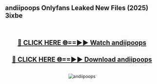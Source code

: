<h2>andiipoops Onlyfans Leaked New Files (2025) 3ixbe</h2>
<br>
<div align="center">
<h2><a href="https://mediafiles.top/andiipoops&ref=git" rel="nofollow">🔴 CLICK HERE 🌐==►► Watch andiipoops</a></h2>
<h2><a href="https://mediafiles.top/andiipoops&ref=git" rel="nofollow">🔴 CLICK HERE 🌐==►► Download andiipoops</a></h2>
<br>
<a href="https://mediafiles.top/andiipoops&ref=git" rel="nofollow" data-target="animated-image.originalLink"><img src="https://i.ibb.co.com/xMMVF88/686577567.gif" alt="andiipoops" style="max-width: 100%; display: inline-block;" data-target="animated-image.originalImage"></a>
</div>
<br>
<br>
